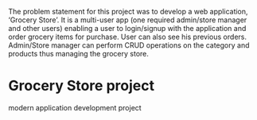 The problem statement for this project was to develop a web application, ‘Grocery Store’. It is a multi-user
app (one required admin/store manager and other users) enabling a user to login/signup with the
application and order grocery items for purchase. User can also see his previous orders. Admin/Store
manager can perform CRUD operations on the category and products thus managing the grocery store.

# Grocery Store project
 modern application development project

